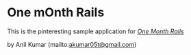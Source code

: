 # One mOnth Rails

This is the pinteresting sample application for 
[*One Month Rails*](http://onemonthrails.com)

by Anil Kumar (mailto:akumar05t@gmail.com)